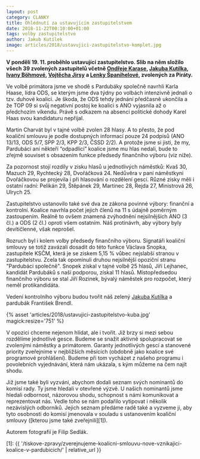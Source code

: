 ```yaml
---
layout: post
category: CLANKY
title: Ohlédnutí za ustavujícím zastupitelstvem
date: 2018-11-22T00:10:00+01:00
tags: volby zastupitelstvo
author: Jakub Kutílek
image: articles/2018/ustavujici-zastupitelstvo-komplet.jpg
---
```


**V pondělí 19. 11. proběhlo ustavující zastupitelstvo. Slib na něm složilo všech 39 zvolených zastupitelů včetně <a href="/clenove/ondrej-karas/">Ondřeje Karase</a>, <a href="/clenove/jakub-kutilek/">Jakuba Kutílka</a>, <a href="/clenove/ivana-bohmova/">Ivany Böhmové</a>, <a href="/clenove/vojtech-jirsa/">Vojtěcha Jirsy</a> a <a href="/clenove/lenka-spanihelova/">Lenky Španihelové</a>, zvolených za Piráty.**

Ve volbě primátora jsme ve shodě s Pardubáky společně navrhli Karla Haase, lídra ODS, se kterým jsme dva týdny po volbách intenzivně jednali o tzv. duhové koalici. Je škoda, že ODS tehdy jednání předčasně ukončila a že TOP 09 si svůj negativní postoj ke koalici s ANO vyjasnila až o předchozím víkendu. Právě s odkazem na absenci politické dohody Karel Haas svou kandidaturu nepřijal.

Martin Charvát byl v tajné volbě zvolen 28 hlasy. A to přesto, že pod koaliční smlouvu je podle dostupných informací pouze 24 podpisů (ANO 13/13, ODS 5/7, SPP 2/3, KPP 2/3, ČSSD 2/2). A protože jsme si jisti, že my, Pardubáci ani někteří “odpadlíci” koalice jsme mu hlas nedali, bude to zřejmě souviset s obsazením funkce předsedy finančního výboru (viz níže).

Za pozornost stojí rozdíly v zisku hlasů u jednotlivých náměstků: Kvaš 30, Mazuch 29, Rychtecký 28, Dvořáčková 24. Nedůvěra v paní náměstkyni Dvořáčkovou se projevila i při hlasování o rozdělení gescí. Různé zisky měli i ostatní radní: Pelikán 29, Štěpánek 29, Martinec 28, Rejda 27, Ministrová 26, Ulrych 25.

Zastupitelstvo ustanovilo také své dva ze zákona povinné výbory: finanční a kontrolní. Koalice navrhla počet jejich členů na 11 s údajně poměrným zastoupením. Reálně to ovšem znamená zvýhodnění nejsilnějších ANO (3 čl.) a ODS (2 čl.) oproti všem ostatním. Náš protinávrh, aby výbory byly devítičlenné, však neprošel.

Rozruch byl i kolem volby předsedy finančního výboru. Signatáři koaliční smlouvy se totiž zavázali dosadit do této funkce Václava Snopka, zastupitele KSČM, která je se ziskem 5,15 % vůbec nejslabší stranou v zastupitelstvu. Zcela tak opominuli druhou nejsilnější opoziční stranu "Pardubáci společně". Snopek získal v tajné volbě 25 hlasů, Jiří Lejhanec, kandidát Pardubáků s naší podporou, získal 11 hlasů. Místopředsedou finančního výboru se stal Jiří Rozinek, bývalý náměstek pro rozpočet, který neměl protikandidáta.

Vedení kontrolního výboru budou tvořit náš zelený <a href="/clenove/jakub-kutilek/">Jakuba Kutílka</a> a pardubák František Brendl.

{% asset 'articles/2018/ustavujici-zastupitelstvo-kuba.jpg' magick:resize='751' %}

V opozici chceme nejenom hlídat, ale i tvořit. Již brzy si mezi sebou rozdělíme jednotlivé gesce. Budeme se snažit aktivně spolupracovat se zvolenými náměstky a primátorem. Garanty jednotlivých gescí a stanovené priority zveřejníme v nejbližších měsících (obdobně jako koalice své programové prohlášení). Budeme při tom vycházet z našeho programu i povolebních vyjednávání, která nám ukázala, s kým můžeme na čem najít shodu.

Již jsme také byli vyzváni, abychom dodali seznam svých nominantů do komisí rady. Ty jsme hledali v otevřené výzvě. U našich nominantů jsme hledali odbornost, názorovou shodu, schopnost s námi komunikovat a reprezentovat nás. Vedle toho se nám podařilo vytipovat i několik nezávislých odborníků. Jejich seznam předáme radě také a vyzveme ji, aby tyto osobnosti do komisí jmenovala v souladu s ustanovením koaliční smlouvy ([kterou jsme také zveřejnili][1]).

Autorem fotografií je Filip Sedlák.

[1]: {{ '/tiskove-zpravy/zverejnujeme-koalicni-smlouvu-nove-vznikajici-koalice-v-pardubicich/' | relative_url }}